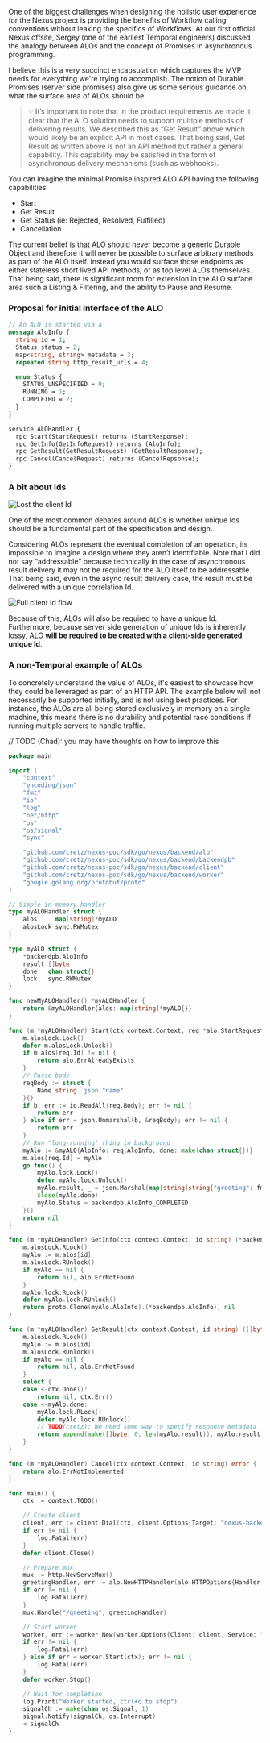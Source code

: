 One of the biggest challenges when designing the holistic user experience for the Nexus project is providing the benefits of Workflow calling conventions without leaking the specifics of Workflows. At our first official Nexus offsite, Sergey (one of the earliest Temporal engineers) discussed the analogy between ALOs and the concept of Promises in asynchronous programming. 

I believe this is a very succinct encapsulation which captures the MVP needs for everything we're trying to accomplish. The notion of Durable Promises (server side promises) also give us some serious guidance on what the surface area of ALOs should be.

> 💡 It’s important to note that in the product requirements we made it clear that the ALO solution needs to support multiple methods of delivering results. We described this as “Get Result” above which would likely be an explicit API in most cases. That being said, Get Result as written above is not an API method but rather a general capability. This capability may be satisfied in the form of asynchronous delivery mechanisms (such as webhooks).

You can imagine the minimal Promise inspired ALO API having the following capabilities:

- Start
- Get Result
- Get Status (ie: Rejected, Resolved, Fulfilled)
- Cancellation

The current belief is that ALO should never become a generic Durable Object and therefore it will never be possible to surface arbitrary methods as part of the ALO itself. Instead you would surface those endpoints as either stateless short lived API methods, or as top level ALOs themselves. That being said, there is significant room for extension in the ALO surface area such a Listing & Filtering, and the ability to Pause and Resume.

### Proposal for initial interface of the ALO

```protobuf
// An ALO is started via a
message AloInfo {
  string id = 1;
  Status status = 2;
  map<string, string> metadata = 3;
  repeated string http_result_urls = 4;

  enum Status {
    STATUS_UNSPECIFIED = 0;
    RUNNING = 1;
    COMPLETED = 2;
  }
}

service ALOHandler {
  rpc Start(StartRequest) returns (StartResponse);
  rpc GetInfo(GetInfoRequest) returns (AloInfo);
  rpc GetResult(GetResultRequest) (GetResultResponse);
  rpc Cancel(CancelRequest) returns (CancelRepsonse);
}
```

### A bit about Ids

![Lost the client Id](./images/lost-client-id.png)

One of the most common debates around ALOs is whether unique Ids should be a fundamental part of the specification and design. 

Considering ALOs represent the eventual completion of an operation, its impossible to imagine a design where they aren’t identifiable. Note that I did not say “addressable” because technically in the case of asynchronous result delivery it may not be required for the ALO itself to be addressable. That being said, even in the async result delivery case, the result must be delivered with a unique correlation Id. 

![Full client Id flow](./images/full-client-id-flow.png)

Because of this, ALOs will also be required to have a unique Id. Furthermore, because server side generation of unique Ids is inherently lossy, ALO **will be required to be created with a client-side generated unique Id**.

### A non-Temporal example of ALOs

To concretely understand the value of ALOs, it's easiest to showcase how they could be leveraged as part of an HTTP API. The example below will not necessarily be supported initially, and is not using best practices. For instance, the ALOs are all being stored exclusively in memory on a single machine, this means there is no durability and potential race conditions if running multiple servers to handle traffic. 

// TODO (Chad): you may have thoughts on how to improve this

```go
package main

import (
	"context"
	"encoding/json"
	"fmt"
	"io"
	"log"
	"net/http"
	"os"
	"os/signal"
	"sync"

	"github.com/cretz/nexus-poc/sdk/go/nexus/backend/alo"
	"github.com/cretz/nexus-poc/sdk/go/nexus/backend/backendpb"
	"github.com/cretz/nexus-poc/sdk/go/nexus/backend/client"
	"github.com/cretz/nexus-poc/sdk/go/nexus/backend/worker"
	"google.golang.org/protobuf/proto"
)

// Simple in-memory handler
type myALOHandler struct {
	alos     map[string]*myALO
	alosLock sync.RWMutex
}

type myALO struct {
	*backendpb.AloInfo
	result []byte
	done   chan struct{}
	lock   sync.RWMutex
}

func newMyALOHandler() *myALOHandler {
	return &myALOHandler{alos: map[string]*myALO{}}
}

func (m *myALOHandler) Start(ctx context.Context, req *alo.StartRequest) error {
	m.alosLock.Lock()
	defer m.alosLock.Unlock()
	if m.alos[req.Id] != nil {
		return alo.ErrAlreadyExists
	}
	// Parse body
	reqBody := struct {
		Name string `json:"name"`
	}{}
	if b, err := io.ReadAll(req.Body); err != nil {
		return err
	} else if err = json.Unmarshal(b, &reqBody); err != nil {
		return err
	}
	// Run "long-running" thing in background
	myAlo := &myALO{AloInfo: req.AloInfo, done: make(chan struct{})}
	m.alos[req.Id] = myAlo
	go func() {
		myAlo.lock.Lock()
		defer myAlo.lock.Unlock()
		myAlo.result, _ = json.Marshal(map[string]string{"greeting": fmt.Sprintf("Hello, %v!", reqBody.Name)})
		close(myAlo.done)
		myAlo.Status = backendpb.AloInfo_COMPLETED
	}()
	return nil
}

func (m *myALOHandler) GetInfo(ctx context.Context, id string) (*backendpb.AloInfo, error) {
	m.alosLock.RLock()
	myAlo := m.alos[id]
	m.alosLock.RUnlock()
	if myAlo == nil {
		return nil, alo.ErrNotFound
	}
	myAlo.lock.RLock()
	defer myAlo.lock.RUnlock()
	return proto.Clone(myAlo.AloInfo).(*backendpb.AloInfo), nil
}

func (m *myALOHandler) GetResult(ctx context.Context, id string) ([]byte, error) {
	m.alosLock.RLock()
	myAlo := m.alos[id]
	m.alosLock.RUnlock()
	if myAlo == nil {
		return nil, alo.ErrNotFound
	}
	select {
	case <-ctx.Done():
		return nil, ctx.Err()
	case <-myAlo.done:
		myAlo.lock.RLock()
		defer myAlo.lock.RUnlock()
		// TODO(cretz): We need some way to specify response metadata
		return append(make([]byte, 0, len(myAlo.result)), myAlo.result...), nil
	}
}

func (m *myALOHandler) Cancel(ctx context.Context, id string) error {
	return alo.ErrNotImplemented
}

func main() {
	ctx := context.TODO()

	// Create client
	client, err := client.Dial(ctx, client.Options{Target: "nexus-backend.example.com"})
	if err != nil {
		log.Fatal(err)
	}
	defer client.Close()

	// Prepare mux
	mux := http.NewServeMux()
	greetingHandler, err := alo.NewHTTPHandler(alo.HTTPOptions{Handler: newMyALOHandler()})
	if err != nil {
		log.Fatal(err)
	}
	mux.Handle("/greeting", greetingHandler)

	// Start worker
	worker, err := worker.New(worker.Options{Client: client, Service: "my-service", HTTPHandler: mux})
	if err != nil {
		log.Fatal(err)
	} else if err = worker.Start(ctx); err != nil {
		log.Fatal(err)
	}
	defer worker.Stop()

	// Wait for completion
	log.Print("Worker started, ctrl+c to stop")
	signalCh := make(chan os.Signal, 1)
	signal.Notify(signalCh, os.Interrupt)
	<-signalCh
}
```


